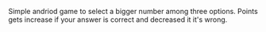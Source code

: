 Simple andriod game to select a bigger number among three options. Points gets increase if your answer is correct and decreased it it's wrong.
